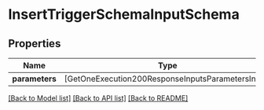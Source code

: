 # InsertTriggerSchemaInputSchema

## Properties
Name | Type | Description | Notes
------------ | ------------- | ------------- | -------------
**parameters** | [GetOneExecution200ResponseInputsParametersInner] |  | 

[[Back to Model list]](../README.md#documentation-for-models) [[Back to API list]](../README.md#documentation-for-api-endpoints) [[Back to README]](../README.md)


